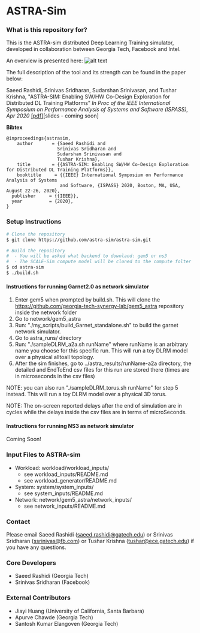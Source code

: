 # ASTRA-Sim #

### What is this repository for? ###
This is the ASTRA-sim distributed Deep Learning Training simulator, developed in collaboration between Georgia Tech, Facebook and Intel.

An overview is presented here:
![alt text](https://github.com/astra-sim/astra-sim/blob/master/docs/images/astrasim_overview_codesign.png)

The full description of the tool and its strength can be found in the paper below:

Saeed Rashidi, Srinivas Sridharan, Sudarshan Srinivasan, and Tushar Krishna,
"ASTRA-SIM: Enabling SW/HW Co-Design Exploration for Distributed DL Training Platforms"
*In Proc of the IEEE International Symposium on Performance Analysis of Systems and Software (ISPASS), Apr 2020*
[[pdf]](https://synergy.ece.gatech.edu/wp-content/uploads/sites/332/2020/03/astrasim_ispass2020.pdf)[slides - coming soon]

**Bibtex**

    @inproceedings{astrasim,
        author       = {Saeed Rashidi and
                       Srinivas Sridharan and
                       Sudarshan Srinivasan and
                       Tushar Krishna},
        title        = {{ASTRA-SIM: Enabling SW/HW Co-Design Exploration for Distributed DL Training Platforms}},
        booktitle     = {{IEEE} International Symposium on Performance Analysis of Systems
                        and Software, {ISPASS} 2020, Boston, MA, USA, August 22-26, 2020},
      publisher     = {{IEEE}},
      year          = {2020},
    }


### Setup Instructions ###

```bash
# Clone the repository
$ git clone https://github.com/astra-sim/astra-sim.git

# Build the repository
#  - You will be asked what backend to downlaod: gem5 or ns3
#  - The SCALE-Sim compute model will be cloned to the compute folter
$ cd astra-sim
$ ./build.sh
```

#### Instructions for running Garnet2.0 as network simulator
1. Enter gem5 when prompted by build.sh. This will clone the https://github.com/georgia-tech-synergy-lab/gem5_astra repository inside the network folder
2. Go to network/gem5_astra
3. Run: "./my_scripts/build_Garnet_standalone.sh" to build the garnet network simulator.
4. Go to astra_runs/ directory
5. Run: "./sampleDLRM_a2a.sh runName" where runName is an arbitrary name you choose for this specific run. This will run a toy DLRM model over a physical alltoall topology.
6. After the sim finishes, go to ../astra_results/runName-a2a directory, the detailed and EndToEnd csv files for this run are stored there (times are in microseconds in the csv files)

NOTE: you can also run "./sampleDLRM_torus.sh runName" for step 5 instead. This will run a toy DLRM model over a physical 3D torus.

NOTE: The on-screen reported delays after the end of simulation are in cycles while the delays inside the csv files are in terms of microSeconds.


#### Instructions for running NS3 as network simulator
Coming Soon!

### Input Files to ASTRA-sim ###

* Workload: workload/workload_inputs/
   * see workload_inputs/README.md
   * see workload_generator/README.md
* System: system/system_inputs/
   * see system_inputs/README.md
* Network: network/gem5_astra/network_inputs/
   * see network_inputs/README.md

### Contact ###
Please email Saeed Rashidi (saeed.rashidi@gatech.edu) or Srinivas Sridharan (ssrinivas@fb.com) or Tushar Krishna (tushar@ece.gatech.edu) if you have any questions.

### Core Developers ###
* Saeed Rashidi (Georgia Tech)
* Srinivas Sridharan (Facebook)

### External Contributors ###
* Jiayi Huang (University of California, Santa Barbara)
* Apurve Chawde (Georgia Tech)
* Santosh Kumar Elangoven (Georgia Tech)
